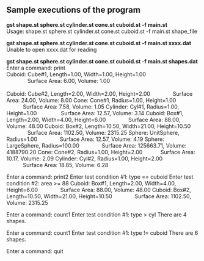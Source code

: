 
<h2>Sample executions of the program</h2>

**gst shape.st sphere.st cylinder.st cone.st cuboid.st -f main.st**
<br>Usage: shape.st sphere.st cylinder.st cone.st cuboid.st -f main.st shape_file</br>

**gst shape.st sphere.st cylinder.st cone.st cuboid.st -f main.st xxxx.dat**
<br>Unable to open xxxx.dat for reading</br>

**gst shape.st sphere.st cylinder.st cone.st cuboid.st -f main.st shapes.dat**
<br>Enter a command: print</br>
Cuboid: Cube#1, Length=1.00, Width=1.00, Height=1.00
<br>&nbsp;&nbsp;&nbsp;&nbsp;&nbsp;&nbsp;&nbsp;&nbsp;&nbsp;&nbsp;&nbsp;&nbsp;&nbsp;&nbsp;Surface Area: 6.00, Volume: 1.00</br>
<br>Cuboid: Cube#2, Length=2.00, Width=2.00, Height=2.00
&nbsp;&nbsp;&nbsp;&nbsp;&nbsp;&nbsp;&nbsp;&nbsp;&nbsp;&nbsp;&nbsp;&nbsp;&nbsp;&nbsp;Surface Area: 24.00, Volume: 8.00
Cone: Cone#1, Radius=1.00, Height=1.00
&nbsp;&nbsp;&nbsp;&nbsp;&nbsp;&nbsp;&nbsp;&nbsp;&nbsp;&nbsp;&nbsp;Surface Area: 7.58, Volume: 1.05
Cylinder: Cyl#1, Radius=1.00, Height=1.00
&nbsp;&nbsp;&nbsp;&nbsp;&nbsp;&nbsp;&nbsp;&nbsp;&nbsp;&nbsp;&nbsp;&nbsp;&nbsp;&nbsp;&nbsp;Surface Area: 12.57, Volume: 3.14
Cuboid: Box#1, Length=2.00, Width=4.00, Height=6.00
&nbsp;&nbsp;&nbsp;&nbsp;&nbsp;&nbsp;&nbsp;&nbsp;&nbsp;&nbsp;&nbsp;&nbsp;&nbsp;&nbsp;Surface Area: 88.00, Volume: 48.00
Cuboid: Box#2, Length=10.50, Width=21.00, Height=10.50
&nbsp;&nbsp;&nbsp;&nbsp;&nbsp;&nbsp;&nbsp;&nbsp;&nbsp;&nbsp;&nbsp;&nbsp;&nbsp;&nbsp;Surface Area: 1102.50, Volume: 2315.25
Sphere: UnitSphere, Radius=1.00
&nbsp;&nbsp;&nbsp;&nbsp;&nbsp;&nbsp;&nbsp;&nbsp;&nbsp;&nbsp;&nbsp;&nbsp;&nbsp;&nbsp;Surface Area: 12.57, Volume: 4.19
Sphere: LargeSphere, Radius=100.00
&nbsp;&nbsp;&nbsp;&nbsp;&nbsp;&nbsp;&nbsp;&nbsp;&nbsp;&nbsp;&nbsp;&nbsp;&nbsp;&nbsp;Surface Area: 125663.71, Volume: 4188790.20
Cone: Cone#2, Radius=1.00, Height=2.00
&nbsp;&nbsp;&nbsp;&nbsp;&nbsp;&nbsp;&nbsp;&nbsp;&nbsp;&nbsp;&nbsp;Surface Area: 10.17, Volume: 2.09
Cylinder: Cyl#2, Radius=1.00, Height=2.00
&nbsp;&nbsp;&nbsp;&nbsp;&nbsp;&nbsp;&nbsp;&nbsp;&nbsp;&nbsp;&nbsp;Surface Area: 18.85, Volume: 6.28

Enter a command: print2
Enter test condition #1: type == cuboid
Enter test condition #2: area >= 88
Cuboid: Box#1, Length=2.00, Width=4.00, Height=6.00
&nbsp;&nbsp;&nbsp;&nbsp;&nbsp;&nbsp;&nbsp;&nbsp;&nbsp;&nbsp;&nbsp;&nbsp;&nbsp;&nbsp;Surface Area: 88.00, Volume: 48.00
Cuboid: Box#2, Length=10.50, Width=21.00, Height=10.50
&nbsp;&nbsp;&nbsp;&nbsp;&nbsp;&nbsp;&nbsp;&nbsp;&nbsp;&nbsp;&nbsp;&nbsp;&nbsp;&nbsp;Surface Area: 1102.50, Volume: 2315.25

Enter a command: count1
Enter test condition #1: type > cyl
There are 4 shapes.

Enter a command: count1
Enter test condition #1: type != cuboid
There are 6 shapes.

Enter a command: quit
